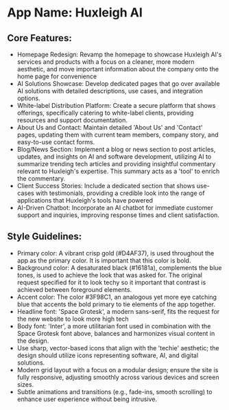 # **App Name**: Huxleigh AI

## Core Features:

- Homepage Redesign: Revamp the homepage to showcase Huxleigh AI's services and products with a focus on a cleaner, more modern aesthetic, and move important information about the company onto the home page for convenience
- AI Solutions Showcase: Develop dedicated pages that go over available AI solutions with detailed descriptions, use cases, and integration options.
- White-label Distribution Platform: Create a secure platform that shows offerings, specifically catering to white-label clients, providing resources and support documentation.
- About Us and Contact: Maintain detailed 'About Us' and 'Contact' pages, updating them with current team members, company story, and easy-to-use contact forms.
- Blog/News Section: Implement a blog or news section to post articles, updates, and insights on AI and software development, utilizing AI to summarize trending tech articles and providing insightful commentary relevant to Huxleigh's expertise. This summary acts as a 'tool' to enrich the commentary.
- Client Success Stories: Include a dedicated section that shows use-cases with testimonials, providing a credible look into the range of applications that Huxleigh's tools have powered
- AI-Driven Chatbot: Incorporate an AI chatbot for immediate customer support and inquiries, improving response times and client satisfaction.

## Style Guidelines:

- Primary color: A vibrant crisp gold (#D4AF37), is used throughout the app as the primary color. It is important that this color is bold.
- Background color: A desaturated black (#16181a), complements the blue tones, is used to achieve the look that was asked for. The original request specified for it to look techy so it important that contrast is achieved between foreground elements. 
- Accent color: The color #3F98C1, an analogous yet more eye catching blue that accents the bold primary to tie elements of the app together.
- Headline font: 'Space Grotesk', a modern sans-serif, fits the request for the new website to look more high tech
- Body font: 'Inter', a more utilitarian font used in combination with the Space Grotesk font above, balances and harmonizes visual content in the design.
- Use sharp, vector-based icons that align with the 'techie' aesthetic; the design should utilize icons representing software, AI, and digital solutions.
- Modern grid layout with a focus on a modular design; ensure the site is fully responsive, adjusting smoothly across various devices and screen sizes.
- Subtle animations and transitions (e.g., fade-ins, smooth scrolling) to enhance user experience without being intrusive.